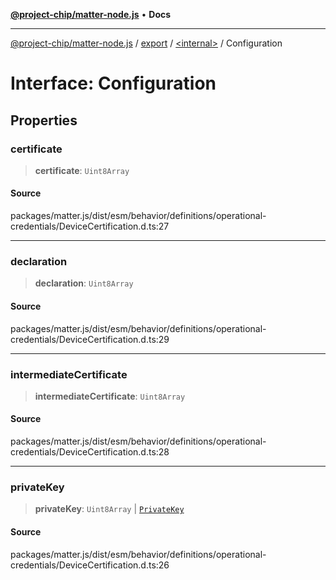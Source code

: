 [**@project-chip/matter-node.js**](../../../README.md) • **Docs**

***

[@project-chip/matter-node.js](../../../modules.md) / [export](../../README.md) / [\<internal\>](../README.md) / Configuration

# Interface: Configuration

## Properties

### certificate

> **certificate**: `Uint8Array`

#### Source

packages/matter.js/dist/esm/behavior/definitions/operational-credentials/DeviceCertification.d.ts:27

***

### declaration

> **declaration**: `Uint8Array`

#### Source

packages/matter.js/dist/esm/behavior/definitions/operational-credentials/DeviceCertification.d.ts:29

***

### intermediateCertificate

> **intermediateCertificate**: `Uint8Array`

#### Source

packages/matter.js/dist/esm/behavior/definitions/operational-credentials/DeviceCertification.d.ts:28

***

### privateKey

> **privateKey**: `Uint8Array` \| [`PrivateKey`](../../../crypto/export/interfaces/PrivateKey.md)

#### Source

packages/matter.js/dist/esm/behavior/definitions/operational-credentials/DeviceCertification.d.ts:26
